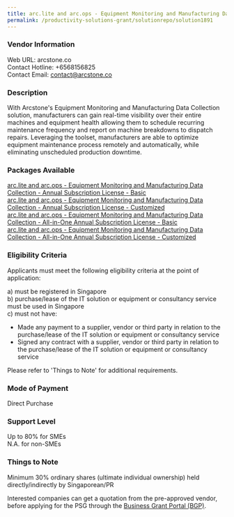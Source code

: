```yaml
---
title: arc.lite and arc.ops - Equipment Monitoring and Manufacturing Data Collection
permalink: /productivity-solutions-grant/solutionrepo/solution1891
---
```


### Vendor Information
Web URL: arcstone.co <br>Contact Hotline: +6568156825 <br>Contact Email: contact@arcstone.co <br>

### Description

With Arcstone's Equipment Monitoring and Manufacturing Data Collection solution, manufacturers can gain real-time visibility over their entire machines and equipment health allowing them to schedule recurring maintenance frequency and report on machine breakdowns to dispatch repairs. Leveraging the toolset, manufacturers are able to optimize equipment maintenance process remotely and automatically, while eliminating unscheduled production downtime.

### Packages Available

<a href='https://www.gobusiness.gov.sg/images/psg/Equipment_Monitoring_20200862_Desensitised_Annex_3_Part_1.pdf' target='_blank'>arc.lite and arc.ops - Equipment Monitoring and Manufacturing Data Collection - Annual Subscription License - Basic</a><br/>
<a href='https://www.gobusiness.gov.sg/images/psg/Equipment_Monitoring_20200862_Desensitised_Annex_3_Part_2.pdf' target='_blank'>arc.lite and arc.ops - Equipment Monitoring and Manufacturing Data Collection - Annual Subscription License - Customized</a><br/>
<a href='https://www.gobusiness.gov.sg/images/psg/Equipment_Monitoring_20200862_Desensitised_Annex_3_Part_3.pdf' target='_blank'>arc.lite and arc.ops - Equipment Monitoring and Manufacturing Data Collection - All-in-One Annual Subscription License - Basic</a><br/>
<a href='https://www.gobusiness.gov.sg/images/psg/Equipment_Monitoring_20200862_Desensitised_Annex_3_Part_4.pdf' target='_blank'>arc.lite and arc.ops - Equipment Monitoring and Manufacturing Data Collection - All-in-One Annual Subscription License - Customized</a><br/>

### Eligibility Criteria

Applicants must meet the following eligibility criteria at the point of application:

a) must be registered in Singapore <br>
b) purchase/lease of the IT solution or equipment or consultancy service must be used in Singapore <br>
c) must not have:
- Made any payment to a supplier, vendor or third party in relation to the purchase/lease of the IT solution or equipment or consultancy service
- Signed any contract with a supplier, vendor or third party in relation to the purchase/lease of the IT solution or equipment or consultancy service

Please refer to 'Things to Note' for additional requirements.

### Mode of Payment
Direct Purchase

### Support Level
Up to 80% for SMEs <br>
N.A. for non-SMEs

### Things to Note
Minimum 30% ordinary shares (ultimate individual ownership) held directly/indirectly by Singaporean/PR

Interested companies can get a quotation from the pre-approved vendor, before applying for the PSG through the <a target='_blank' href='https://www.businessgrants.gov.sg/'>Business Grant Portal (BGP)</a>.
